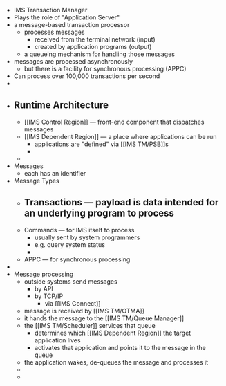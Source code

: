 - IMS Transaction Manager
- Plays the role of "Application Server"
- a message-based transaction processor
	- processes messages
		- received from the terminal network (input)
		- created by application programs (output)
	- a queueing mechanism for handling those messages
- messages are processed asynchronously
	- but there is a facility for synchronous processing (APPC)
- Can process over 100,000 transactions per second
-
- ## Runtime Architecture
	- [[IMS Control Region]] — front-end component that dispatches messages
	- [[IMS Dependent Region]] — a place where applications can be run
		- applications are "defined" via [[IMS TM/PSB]]s
		-
	-
- Messages
	- each has an identifier
- Message Types
	- Transactions — payload is data intended for an underlying program to process
		-
	- Commands — for IMS itself to process
		- usually sent by system programmers
		- e.g. query system status
		-
	- APPC — for synchronous processing
-
- Message processing
	- outside systems send messages
		- by API
		- by TCP/IP
			- via [[IMS Connect]]
	- message is received by [[IMS TM/OTMA]]
	- it hands the message to the [[IMS TM/Queue Manager]]
	- the [[IMS TM/Scheduler]] services that queue
		- determines which [[IMS Dependent Region]] the target application lives
		- activates that application and points it to the message in the queue
	- the application wakes, de-queues the message and processes it
	-
	-
